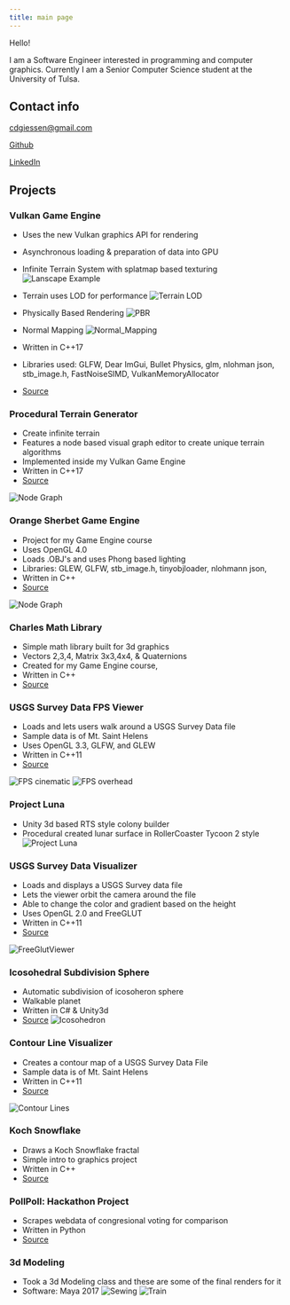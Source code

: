 ```yaml
---
title: main page
---
```

Hello! 

I am a Software Engineer interested in programming and computer graphics. Currently I am a Senior Computer Science student at the University of Tulsa. 


## Contact info

cdgiessen@gmail.com

[Github](https://github.com/cdgiessen)

[LinkedIn](https://www.linkedin.com/in/charles-giessen-22976411a/)

## Projects

### Vulkan Game Engine

 * Uses the new Vulkan graphics API for rendering
 * Asynchronous loading & preparation of data into GPU 
 * Infinite Terrain System with splatmap based texturing
 ![Lanscape Example](/images/Siggraph_lanscape2.jpg)
     
 * Terrain uses LOD for performance	
 ![Terrain LOD](/images/siggraph_terrain_lod.jpg)
     
 * Physically Based Rendering
 ![PBR](/images/PBR_materials.jpg)

 * Normal Mapping 
 ![Normal_Mapping](/images/NormalMapping.jpg)

 * Written in C++17
 * Libraries used: GLFW, Dear ImGui, Bullet Physics, glm, nlohman json, stb_image.h, FastNoiseSIMD, VulkanMemoryAllocator
 * [Source](https://github.com/cdgiessen/VulkanRenderer)


### Procedural Terrain Generator
 * Create infinite terrain 
 * Features a node based visual graph editor to create unique terrain algorithms
 * Implemented inside my Vulkan Game Engine
 * Written in C++17
 * [Source](https://github.com/cdgiessen/VulkanRenderer/tree/master/src/gui)
 
 ![Node Graph](/images/Siggraph_node_graph.jpg)
 
### Orange Sherbet Game Engine
 * Project for my Game Engine course
 * Uses OpenGL 4.0
 * Loads .OBJ's and uses Phong based lighting
 * Libraries: GLEW, GLFW, stb_image.h, tinyobjloader, nlohmann json,
 * Written in C++
 * [Source](https://github.com/cdgiessen/OrangeSherbetGameEngine)
 
 ![Node Graph](/images/OSGE_lighting.jpg)


### Charles Math Library
 * Simple math library built for 3d graphics
 * Vectors 2,3,4, Matrix 3x3,4x4, & Quaternions
 * Created for my Game Engine course,
 * Written in C++
 * [Source](https://github.com/cdgiessen/cml)
 
### USGS Survey Data FPS Viewer
 * Loads and lets users walk around a USGS Survey Data file
 * Sample data is of Mt. Saint Helens
 * Uses OpenGL 3.3, GLFW, and GLEW
 * Written in C++11
 * [Source](https://github.com/cdgiessen/TerrainExplorer)
 
 ![FPS cinematic](/images/TerrainFPS_cinematic.jpg)
 ![FPS overhead](/images/TerrainFPS_overhead.jpg)

### Project Luna
 * Unity 3d based RTS style colony builder
 * Procedural created lunar surface in RollerCoaster Tycoon 2 style
 ![Project Luna](/images/ProjectLuna_RC2_style.jpg)


### USGS Survey Data Visualizer
 * Loads and displays a USGS Survey data file
 * Lets the viewer orbit the camera around the file
 * Able to change the color and gradient based on the height
 * Uses OpenGL 2.0 and FreeGLUT
 * Written in C++11
 * [Source](https://github.com/cdgiessen/FreeGlut-Terrain-Visualizer)

 ![FreeGlutViewer](/images/FreeGlutViewer.png)

### Icosohedral Subdivision Sphere
 * Automatic subdivision of icosoheron sphere
 * Walkable planet
 * Written in C# & Unity3d
 * [Source](https://github.com/cdgiessen/InnerEarth)
 ![Icosohedron](/images/SubdividingIcosohedron.jpg)

### Contour Line Visualizer
 * Creates a contour map of a USGS Survey Data File
 * Sample data is of Mt. Saint Helens
 * Written in C++11
 * [Source](https://github.com/cdgiessen/ContourLines)

 ![Contour Lines](/images/contour_lines.png)


### Koch Snowflake
 * Draws a Koch Snowflake fractal
 * Simple intro to graphics project
 * Written in C++
 * [Source](https://github.com/cdgiessen/KochSnowflake) 

### PollPoll: Hackathon Project
 * Scrapes webdata of congresional voting for comparison
 * Written in Python
 * [Source](https://github.com/cdgiessen/pollpoll)
 
### 3d Modeling 
 * Took a 3d Modeling class and these are some of the final renders for it
 * Software: Maya 2017
 ![Sewing](/images/maya_sewing_render.jpg)
 ![Train](/images/Maya_train_render.jpg)



 

